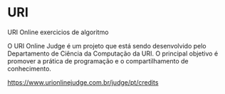 # URI
URI Online exercicios de algoritmo

O URI Online Judge é um projeto que está sendo desenvolvido pelo Departamento de Ciência da Computação da URI. O principal objetivo é promover a prática de programação e o compartilhamento de conhecimento.

https://www.urionlinejudge.com.br/judge/pt/credits
